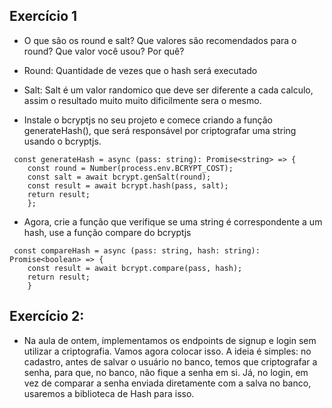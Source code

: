 

## Exercício 1

- O que são os round e salt? Que valores são recomendados para o round? Que valor você usou? Por quê?

- Round: Quantidade  de vezes que o hash será executado

- Salt: Salt é um valor randomico que deve ser diferente a cada calculo, assim o resultado muito muito dificilmente sera o mesmo.

- Instale o bcryptjs no seu projeto e comece criando a função generateHash(), que será responsável por criptografar uma string usando o bcryptjs.

```
 const generateHash = async (pass: string): Promise<string> => {
​    const round = Number(process.env.BCRYPT_COST);
​    const salt = await bcrypt.genSalt(round);
​    const result = await bcrypt.hash(pass, salt);
​    return result;
​    };
```



- Agora, crie a função que verifique se uma string é correspondente a um hash, use a função compare do bcryptjs

```
 const compareHash = async (pass: string, hash: string): Promise<boolean> => {
​    const result = await bcrypt.compare(pass, hash);
​    return result;
​    }
```

## Exercício 2:

- Na aula de ontem, implementamos os endpoints de signup e login sem utilizar a criptografia. Vamos agora colocar isso. A ideia é simples: no cadastro, antes de salvar o usuário no banco, temos que criptografar a senha, para que, no banco, não fique a senha em si. Já, no login, em vez de comparar a senha enviada diretamente com a salva no banco, usaremos a biblioteca de Hash para isso. 


